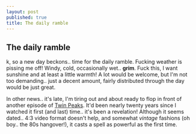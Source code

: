 ```yaml
---
layout: post
published: true
title: The daily ramble
---
```


## The daily ramble
k, so a new day beckons.. time for the daily ramble. Fucking weather is pissing me off! Windy, cold, occasionally wet.. **grim**. Fuck this, I want sunshine and at least a little warmth! A lot would be welcome, but I'm not too demanding.. just a decent amount, fairly distributed through the day would be just great.

In other news.. it's late, I'm tiring out and about ready to flop in front of another episode of [Twin Peaks](http://www.imdb.com/title/tt0098936/?ref_=nv_sr_1). It'd been nearly twenty years since I watched it first (and last) time.. it's been a revelation! Although it seems dated.. 4:3 video format doesn't help, and somewhat _vintage_ fashions (oh boy.. the 80s hangover!), it casts a spell as powerful as the first time.